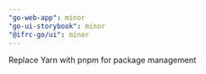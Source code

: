 ```yaml
---
"go-web-app": minor
"go-ui-storybook": minor
"@ifrc-go/ui": minor
---
```


Replace Yarn with pnpm for package management
